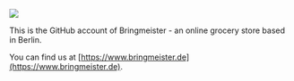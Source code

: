 ![](https://www.bringmeister.de/images/bringmeister_logo_lg.svg)

This is the GitHub account of Bringmeister - an online grocery store based in Berlin.

You can find us at [https://www.bringmeister.de](https://www.bringmeister.de).


